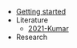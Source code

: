 <!-- docs/_sidebar.md -->

* [Getting started](README.md)
* Literature
    * [2021-Kumar](literature/2021-kumar-sample-paper.md)
* Research